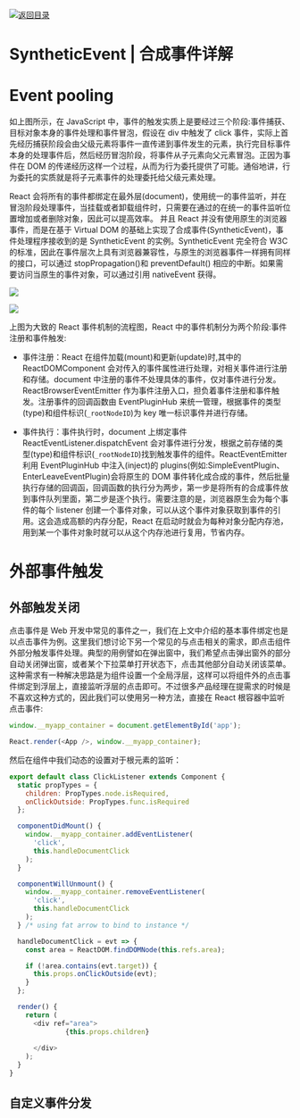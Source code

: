 [![返回目录](https://parg.co/UY3)](https://parg.co/U0I)

# SyntheticEvent | 合成事件详解

# Event pooling

如上图所示，在 JavaScript 中，事件的触发实质上是要经过三个阶段:事件捕获、目标对象本身的事件处理和事件冒泡，假设在 div 中触发了 click 事件，实际上首先经历捕获阶段会由父级元素将事件一直传递到事件发生的元素，执行完目标事件本身的处理事件后，然后经历冒泡阶段，将事件从子元素向父元素冒泡。正因为事件在 DOM 的传递经历这样一个过程，从而为行为委托提供了可能。通俗地讲，行为委托的实质就是将子元素事件的处理委托给父级元素处理。

React 会将所有的事件都绑定在最外层(document)，使用统一的事件监听，并在冒泡阶段处理事件，当挂载或者卸载组件时，只需要在通过的在统一的事件监听位置增加或者删除对象，因此可以提高效率。 并且 React 并没有使用原生的浏览器事件，而是在基于 Virtual DOM 的基础上实现了合成事件(SyntheticEvent)，事件处理程序接收到的是 SyntheticEvent 的实例。SyntheticEvent 完全符合 W3C 的标准，因此在事件层次上具有浏览器兼容性，与原生的浏览器事件一样拥有同样的接口，可以通过 stopPropagation()和 preventDefault() 相应的中断。如果需要访问当原生的事件对象，可以通过引用 nativeEvent 获得。

![](https://segmentfault.com/img/remote/1460000008782648?w=407&h=356)

![](https://segmentfault.com/img/remote/1460000008782649?w=885&h=518)

上图为大致的 React 事件机制的流程图，React 中的事件机制分为两个阶段:事件注册和事件触发:

- 事件注册：React 在组件加载(mount)和更新(update)时,其中的 ReactDOMComponent 会对传入的事件属性进行处理，对相关事件进行注册和存储。document 中注册的事件不处理具体的事件，仅对事件进行分发。ReactBrowserEventEmitter 作为事件注册入口，担负着事件注册和事件触发。注册事件的回调函数由 EventPluginHub 来统一管理，根据事件的类型(type)和组件标识(`_rootNodeID`)为 key 唯一标识事件并进行存储。

- 事件执行：事件执行时，document 上绑定事件 ReactEventListener.dispatchEvent 会对事件进行分发，根据之前存储的类型(type)和组件标识(`_rootNodeID`)找到触发事件的组件。ReactEventEmitter 利用 EventPluginHub 中注入(inject)的 plugins(例如:SimpleEventPlugin、EnterLeaveEventPlugin)会将原生的 DOM 事件转化成合成的事件，然后批量执行存储的回调函，回调函数的执行分为两步，第一步是将所有的合成事件放到事件队列里面，第二步是逐个执行。需要注意的是，浏览器原生会为每个事件的每个 listener 创建一个事件对象，可以从这个事件对象获取到事件的引用。这会造成高额的内存分配，React 在启动时就会为每种对象分配内存池，用到某一个事件对象时就可以从这个内存池进行复用，节省内存。

# 外部事件触发

## 外部触发关闭

点击事件是 Web 开发中常见的事件之一，我们在上文中介绍的基本事件绑定也是以点击事件为例。这里我们想讨论下另一个常见的与点击相关的需求，即点击组件外部分触发事件处理。典型的用例譬如在弹出窗中，我们希望点击弹出窗外的部分自动关闭弹出窗，或者某个下拉菜单打开状态下，点击其他部分自动关闭该菜单。这种需求有一种解决思路是为组件设置一个全局浮层，这样可以将组件外的点击事件绑定到浮层上，直接监听浮层的点击即可。不过很多产品经理在提需求的时候是不喜欢这种方式的，因此我们可以使用另一种方法，直接在 React 根容器中监听点击事件:

```js
window.__myapp_container = document.getElementById('app');

React.render(<App />, window.__myapp_container);
```

然后在组件中我们动态的设置对于根元素的监听：

```js
export default class ClickListener extends Component {
  static propTypes = {
    children: PropTypes.node.isRequired,
    onClickOutside: PropTypes.func.isRequired
  };

  componentDidMount() {
    window.__myapp_container.addEventListener(
      'click',
      this.handleDocumentClick
    );
  }

  componentWillUnmount() {
    window.__myapp_container.removeEventListener(
      'click',
      this.handleDocumentClick
    );
  } /* using fat arrow to bind to instance */

  handleDocumentClick = evt => {
    const area = ReactDOM.findDOMNode(this.refs.area);

    if (!area.contains(evt.target)) {
      this.props.onClickOutside(evt);
    }
  };

  render() {
    return (
      <div ref="area">
              {this.props.children}
             
      </div>
    );
  }
}
```

## 自定义事件分发
